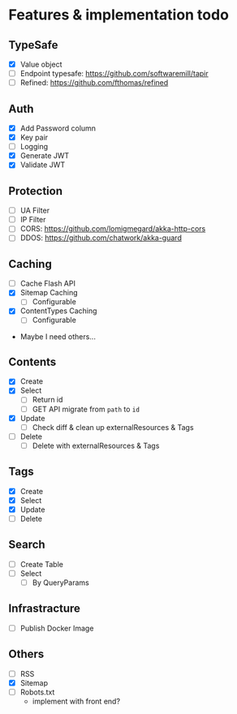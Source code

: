 # Features & implementation todo

## TypeSafe

- [x] Value object
- [ ] Endpoint typesafe: https://github.com/softwaremill/tapir
- [ ] Refined: https://github.com/fthomas/refined

## Auth

- [x] Add Password column
- [x] Key pair
- [ ] Logging
- [x] Generate JWT
- [x] Validate JWT

## Protection

- [ ] UA Filter
- [ ] IP Filter
- [ ] CORS: https://github.com/lomigmegard/akka-http-cors
- [ ] DDOS: https://github.com/chatwork/akka-guard

## Caching

- [ ] Cache Flash API
- [x] Sitemap Caching
    - [ ] Configurable
- [x] ContentTypes Caching
    - [ ] Configurable
- Maybe I need others...

## Contents

- [x] Create
- [x] Select
  - [ ] Return id
  - [ ] GET API migrate from `path` to `id`
- [x] Update
  - [ ] Check diff & clean up externalResources & Tags
- [ ] Delete
  - [ ] Delete with externalResources & Tags

## Tags

- [x] Create
- [x] Select
- [x] Update
- [ ] Delete

## Search

- [ ] Create Table
- [ ] Select
  - [ ] By QueryParams

## Infrastracture

- [ ] Publish Docker Image

## Others

- [ ] RSS
- [x] Sitemap
- [ ] Robots.txt
  - implement with front end?
